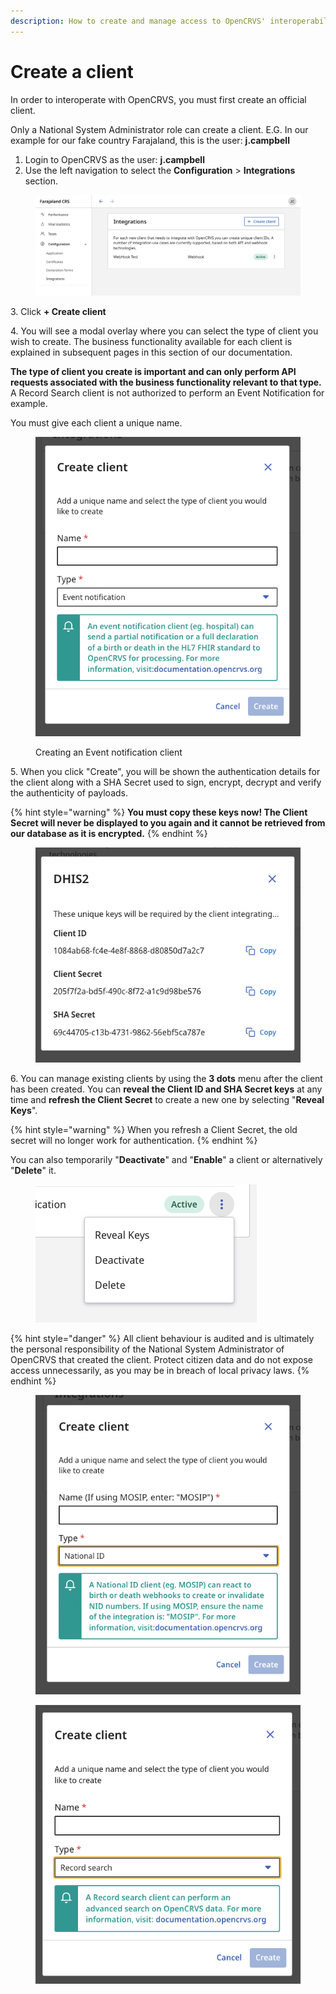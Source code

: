 ```yaml
---
description: How to create and manage access to OpenCRVS' interoperability functionality
---
```


# Create a client

In order to interoperate with OpenCRVS, you must first create an official client.

Only a National System Administrator role can create a client. E.G. In our example for our fake country Farajaland, this is the user: **j.campbell**

1. Login to OpenCRVS as the user: **j.campbell**
2. Use the left navigation to select the **Configuration** > **Integrations** section.

<figure><img src="../../.gitbook/assets/Screenshot 2023-01-11 at 11.34.03.png" alt=""><figcaption></figcaption></figure>

3\. Click **+ Create client**

4\. You will see a modal overlay where you can select the type of client you wish to create.  The business functionality available for each client is explained in subsequent pages in this section of our documentation.

**The type of client you create is important and can only perform API requests associated with the business functionality relevant to that type.**  A Record Search client is not authorized to perform an Event Notification for example.&#x20;

You must give each client a unique name.

<figure><img src="../../.gitbook/assets/Screenshot 2023-01-11 at 11.34.17.png" alt=""><figcaption><p>Creating an Event notification client</p></figcaption></figure>

5\. When you click "Create", you will be shown the authentication details for the client along with a SHA Secret used to sign, encrypt, decrypt and verify the authenticity of payloads.

{% hint style="warning" %}
**You must copy these keys now!  The Client Secret will never be displayed to you again and it cannot be retrieved from our database as it is encrypted.**
{% endhint %}

<figure><img src="../../.gitbook/assets/Screenshot 2023-01-11 at 11.35.15.png" alt=""><figcaption></figcaption></figure>

6\. You can manage existing clients by using the **3 dots** menu after the client has been created.  You can **reveal the Client ID and SHA Secret keys** at any time and **refresh the Client Secret** to create a new one by selecting "**Reveal Keys**". &#x20;

{% hint style="warning" %}
When you refresh a Client Secret, the old secret will no longer work for authentication.
{% endhint %}

You can also temporarily "**Deactivate**" and "**Enable**" a client or alternatively "**Delete**" it.

<figure><img src="../../.gitbook/assets/Screenshot 2023-01-11 at 11.35.35.png" alt=""><figcaption></figcaption></figure>

{% hint style="danger" %}
All client behaviour is audited and is ultimately the personal responsibility of the National System Administrator of OpenCRVS that created the client.  Protect citizen data and do not expose access unnecessarily, as you may be in breach of local privacy laws.
{% endhint %}

<figure><img src="../../.gitbook/assets/Screenshot 2023-01-11 at 11.34.26.png" alt=""><figcaption></figcaption></figure>



<figure><img src="../../.gitbook/assets/Screenshot 2023-01-11 at 11.34.39.png" alt=""><figcaption></figcaption></figure>

